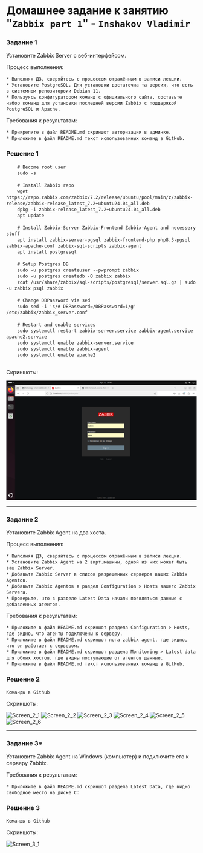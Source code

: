 # Домашнее задание к занятию "`Zabbix part 1`" - `Inshakov Vladimir`

### Задание 1

Установите Zabbix Server с веб-интерфейсом.

Процесс выполнения:

    * Выполняя ДЗ, сверяйтесь с процессом отражённым в записи лекции.
    * Установите PostgreSQL. Для установки достаточна та версия, что есть в системном репозитороии Debian 11.
    * Пользуясь конфигуратором команд с официального сайта, составьте набор команд для установки последней версии Zabbix с поддержкой PostgreSQL и Apache.

Требования к результатам:

    * Прикрепите в файл README.md скриншот авторизации в админке.
    * Приложите в файл README.md текст использованных команд в GitHub.

### Решение 1


```
    # Become root user 
    sudo -s

    # Install Zabbix repo
    wget https://repo.zabbix.com/zabbix/7.2/release/ubuntu/pool/main/z/zabbix-release/zabbix-release_latest_7.2+ubuntu24.04_all.deb
    dpkg -i zabbix-release_latest_7.2+ubuntu24.04_all.deb
    apt update
    
    # Install Zabbix-Server Zabbix-Frontend Zabbix-Agent and necessery stuff 
    apt install zabbix-server-pgsql zabbix-frontend-php php8.3-pgsql zabbix-apache-conf zabbix-sql-scripts zabbix-agent
    apt install postgresql
    
    # Setup Postgres DB
    sudo -u postgres createuser --pwprompt zabbix
    sudo -u postgres createdb -O zabbix zabbix
    zcat /usr/share/zabbix/sql-scripts/postgresql/server.sql.gz | sudo -u zabbix psql zabbix
    
    # Change DBPassword via sed
    sudo sed -i 's/# DBPassword=/DBPassword=1/g' /etc/zabbix/zabbix_server.conf 

    # Restart and enable services
    sudo systemctl restart zabbix-server.service zabbix-agent.service apache2.service 
    sudo systemctl enable zabbix-server.service
    sudo systemctl enable zabbix-agent
    sudo systemctl enable apache2
 
```


Скриншоты:


![Screen_1_1](https://github.com/MrVanG0gh/Netology-smon-zabbix-01/blob/main/pics/Screen1_1.png)

---

### Задание 2

Установите Zabbix Agent на два хоста.

Процесс выполнения:

    * Выполняя ДЗ, сверяйтесь с процессом отражённым в записи лекции.
    * Установите Zabbix Agent на 2 вирт.машины, одной из них может быть ваш Zabbix Server.
    * Добавьте Zabbix Server в список разрешенных серверов ваших Zabbix Agentов.
    * Добавьте Zabbix Agentов в раздел Configuration > Hosts вашего Zabbix Servera.
    * Проверьте, что в разделе Latest Data начали появляться данные с добавленных агентов.

Требования к результатам:

    * Приложите в файл README.md скриншот раздела Configuration > Hosts, где видно, что агенты подключены к серверу.
    * Приложите в файл README.md скриншот лога zabbix agent, где видно, что он работает с сервером.
    * Приложите в файл README.md скриншот раздела Monitoring > Latest data для обоих хостов, где видны поступающие от агентов данные.
    * Приложите в файл README.md текст использованных команд в GitHub.


### Решение 2


```
Команды в Github

```


Скриншоты:


![Screen_2_1]()
![Screen_2_2]()
![Screen_2_3]()
![Screen_2_4]()
![Screen_2_5]()
![Screen_2_6]()

---

### Задание 3*

Установите Zabbix Agent на Windows (компьютер) и подключите его к серверу Zabbix.

Требования к результатам:

    * Приложите в файл README.md скриншот раздела Latest Data, где видно свободное место на диске C:

### Решение 3


```
Команды в Github

```


Скриншоты:


![Screen_3_1]()
